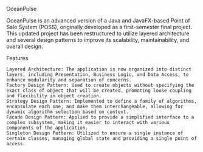 OceanPulse

OceanPulse is an advanced version of a Java and JavaFX-based Point of Sale System (POSS), originally developed as a first-semester final project. This updated project has been restructured to utilize layered architecture and several design patterns to improve its scalability, maintainability, and overall design.

Features

    Layered Architecture: The application is now organized into distinct layers, including Presentation, Business Logic, and Data Access, to enhance modularity and separation of concerns.
    Factory Design Pattern: Used to create objects without specifying the exact class of object that will be created, promoting loose coupling and flexibility in object creation.
    Strategy Design Pattern: Implemented to define a family of algorithms, encapsulate each one, and make them interchangeable, allowing for dynamic algorithm selection based on context.
    Facade Design Pattern: Applied to provide a simplified interface to a complex subsystem, making it easier to interact with various components of the application.
    Singleton Design Pattern: Utilized to ensure a single instance of certain classes, managing global state and providing a single point of access.
